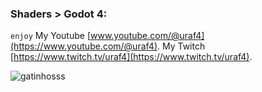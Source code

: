 ### Shaders > Godot 4:

`enjoy`
My Youtube [www.youtube.com/@uraf4](https://www.youtube.com/@uraf4).
My Twitch [https://www.twitch.tv/uraf4](https://www.twitch.tv/uraf4).

![ gatinhosss ](https://s.zst.com.br/cms-assets/2021/02/enxoval-para-gatos-capa-1-.jpg)
